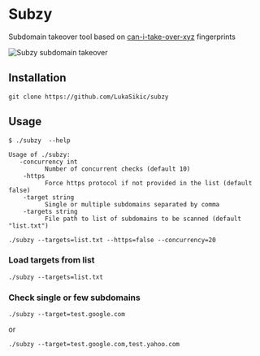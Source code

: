 # Subzy
Subdomain takeover tool based on [can-i-take-over-xyz](https://github.com/EdOverflow/can-i-take-over-xyz/blob/master/README.md) fingerprints

![Subzy subdomain takeover](https://i.imgur.com/gw8RGo9.png "Subzy subdomain takeover")

## Installation
```git clone https://github.com/LukaSikic/subzy```

## Usage
``` 
$ ./subzy  --help

Usage of ./subzy:
   -concurrency int
          Number of concurrent checks (default 10)
    -https
          Force https protocol if not provided in the list (default false)
    -target string
          Single or multiple subdomains separated by comma
    -targets string
          File path to list of subdomains to be scanned (default "list.txt")
          
./subzy --targets=list.txt --https=false --concurrency=20
```

### Load targets from list
````./subzy --targets=list.txt````

### Check single or few subdomains 

```./subzy --target=test.google.com``` 

or

```./subzy --target=test.google.com,test.yahoo.com```
